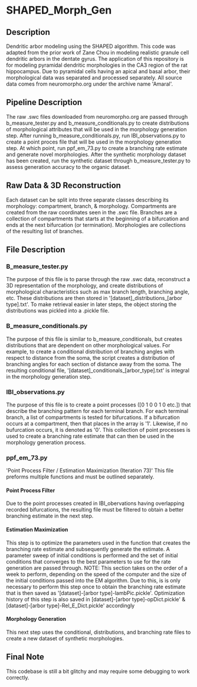 # SHAPED_Morph_Gen
## Description
Dendritic arbor modeling using the SHAPED algorithm. This code was adapted from the prior work of Zane Chou in modeling realistic granule cell dendritic arbors in the dentate gyrus. The application of this repository is for modeling pyramidal dendritic morphologies in the CA3 region of the rat hippocampus. Due to pyramidal cells having an apical and basal arbor, their morphological data was separated and processed separately. All source data comes from neuromorpho.org under the archive name 'Amaral'. 
## Pipeline Description
The raw .swc files downloaded from neuromorpho.org are passed through b_measure_tester.py and b_measure_conditionals.py to create distributions of morphological attributes that will be used in the morphology generation step. After running b\_measure\_conditionals.py, run IBI_observations.py to create a point proces file that will be used in the morphology generation step. At which point, run ppf_em_73.py to create a branching rate estimate and generate novel morphologies. After the synthetic morphology dataset has been created, run the synthetic dataset through b_measure_tester.py to assess generation accuracy to the organic dataset. 
## Raw Data & 3D Reconstruction
Each dataset can be split into three separate classes describing its morphology: compartment, branch, & morphology. Compartments are created from the raw coordinates seen in the .swc file. Branches are a collection of compartments that starts at the beginning of a bifurcation and ends at the next bifurcation (or termination). Morphologies are collections of the resulting list of branches. 
## File Description
### B_measure_tester.py
The purpose of this file is to parse through the raw .swc data, reconstruct a 3D representation of the morphology, and create distributions of morphological characteristics such as max branch length, branching angle, etc. These distributions are then stored in '[dataset]\_distributions\_[arbor type].txt'. To make retrieval easier in later steps, the object storing the distributions was pickled into a .pickle file. 
### B_measure_conditionals.py
The purpose of this file is similar to b_measure_conditionals, but creates distributions that are dependent on other morphological values. For example, to create a conditional distribution of branching angles with respect to distance from the soma, the script creates a distribution of branching angles for each section of distance away from the soma. The resulting conditional file, '[dataset]\_conditionals\_[arbor_type].txt' is integral in the morphology generation step. 
### IBI_observations.py
The purpose of this file is to create a point processes ([0 1 0 0 1 0 etc.]) that describe the branching pattern for each terminal branch. For each terminal branch, a list of compartments is tested for bifurcations. If a bifurcation occurs at a compartment, then that places in the array is '1'. Likewise, if no bufurcation occurs, it is denoted as '0'. This collection of point processes is used to create a branching rate estimate that can then be used in the morphology generation process. 
### ppf_em_73.py
'Point Process Filter / Estimation Maximization (Iteration 73)'
This file preforms multiple functions and must be outlined separately.
#### Point Process Filter
Due to the point processes created in IBI_obervations having overlapping recorded bifurcations, the resulting file must be filtered to obtain a better branching estimate in the next step. 
#### Estimation Maximization
This step is to optimize the parameters used in the function that creates the branching rate estimate and subsequently generate the estimate. A parameter sweep of initial conditions is performed and the set of initial conditions that converges to the best parameters to use for the rate generation are passed through. NOTE: This section takes on the order of a week to perform, depending on the speed of the computer and the size of the initial conditions passed into the EM algorithm. Due to this, is is only necessary to perform this step once to obtain the branching rate estimate that is then saved as '[dataset]-[arbor type]-lambPic.pickle'. Optimization history of this step is also saved in [dataset]-[arbor type]-opDict.pickle' & [dataset]-[arbor type]-Rel_E_Dict.pickle' accordingly
#### Morphology Generation
This next step uses the conditional, distributions, and branching rate files to create a new dataset of synthetic morphologies. 


## Final Note
This codebase is still a bit glitchy and may require some debugging to work correctly. 
